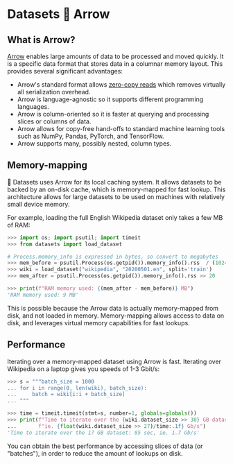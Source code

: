 # Datasets 🤝 Arrow

## What is Arrow?

[Arrow](https://arrow.apache.org/) enables large amounts of data to be processed and moved quickly. It is a specific data format that stores data in a columnar memory layout. This provides several significant advantages:

* Arrow's standard format allows [zero-copy reads](https://en.wikipedia.org/wiki/Zero-copy) which removes virtually all serialization overhead.
* Arrow is language-agnostic so it supports different programming languages.
* Arrow is column-oriented so it is faster at querying and processing slices or columns of data.
* Arrow allows for copy-free hand-offs to standard machine learning tools such as NumPy, Pandas, PyTorch, and TensorFlow.
* Arrow supports many, possibly nested, column types.

## Memory-mapping

🤗 Datasets uses Arrow for its local caching system. It allows datasets to be backed by an on-disk cache, which is memory-mapped for fast lookup.
This architecture allows for large datasets to be used on machines with relatively small device memory.

For example, loading the full English Wikipedia dataset only takes a few MB of RAM:

```python
>>> import os; import psutil; import timeit
>>> from datasets import load_dataset

# Process.memory_info is expressed in bytes, so convert to megabytes 
>>> mem_before = psutil.Process(os.getpid()).memory_info().rss  / (1024 * 1024)
>>> wiki = load_dataset("wikipedia", "20200501.en", split='train')
>>> mem_after = psutil.Process(os.getpid()).memory_info().rss >> 20

>>> print(f"RAM memory used: {(mem_after - mem_before)} MB")
'RAM memory used: 9 MB'
```

This is possible because the Arrow data is actually memory-mapped from disk, and not loaded in memory.
Memory-mapping allows access to data on disk, and leverages virtual memory capabilities for fast lookups.

## Performance

Iterating over a memory-mapped dataset using Arrow is fast. Iterating over Wikipedia on a laptop gives you speeds of 1-3 Gbit/s:

```python
>>> s = """batch_size = 1000
... for i in range(0, len(wiki), batch_size):
...     batch = wiki[i:i + batch_size]
... """

>>> time = timeit.timeit(stmt=s, number=1, globals=globals())
>>> print(f"Time to iterate over the {wiki.dataset_size >> 30} GB dataset: {time:.1f} sec, "
...       f"ie. {float(wiki.dataset_size >> 27)/time:.1f} Gb/s")
'Time to iterate over the 17 GB dataset: 85 sec, ie. 1.7 Gb/s'
```

You can obtain the best performance by accessing slices of data (or "batches"), in order to reduce the amount of lookups on disk.
